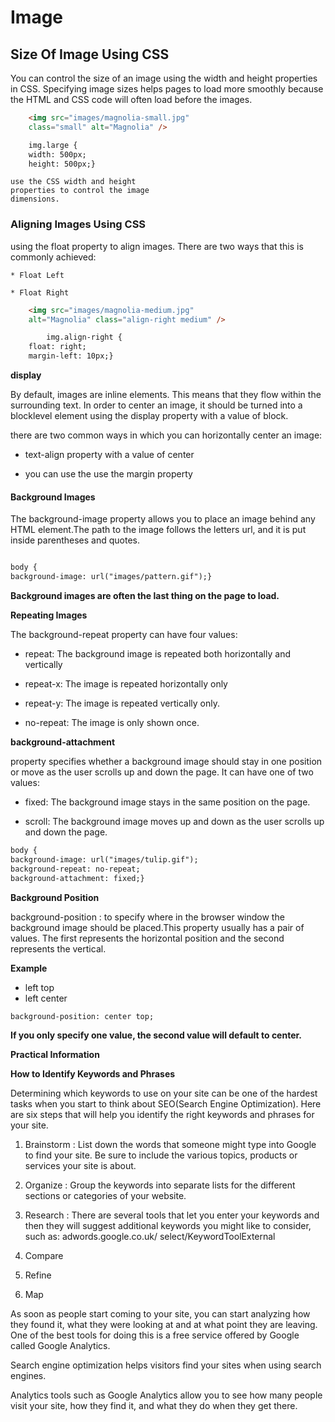 # Image

## Size Of  Image Using CSS

 You can control the size of an
image using the width and
height properties in CSS. Specifying image sizes helps
pages to load more smoothly
because the HTML and CSS
 code will often load before the
 images.

```html
    <img src="images/magnolia-small.jpg"
    class="small" alt="Magnolia" />

    img.large {
    width: 500px;
    height: 500px;}

 ```

    use the CSS width and height
    properties to control the image
    dimensions.

### Aligning Images Using CSS

 using the float property to align
 images. There are two ways that
this is commonly achieved:

    * Float Left

    * Float Right

```html
    <img src="images/magnolia-medium.jpg"
    alt="Magnolia" class="align-right medium" />

        img.align-right {
    float: right;
    margin-left: 10px;}

```
**display**

By default, images are inline
elements. This means that they
flow within the surrounding text.
In order to center an image, it
should be turned into a blocklevel
element using the display
property with a value of block.

there are
two common ways in which you
can horizontally center an image:

* text-align
property with a value of center

* you can
use the use the margin property

#### Background Images

 The background-image  property allows you to place
 an image behind any HTML
element.The path to the image follows
the letters url, and it is put
inside parentheses and quotes.

```html

body {
background-image: url("images/pattern.gif");}

```
**Background images are often
the last thing on the page to
load.**

**Repeating Images**

The background-repeat
property can have four values:

* repeat: 
The background image is
repeated both horizontally and
vertically

* repeat-x:
The image is repeated
horizontally only

* repeat-y: 
The image is repeated vertically
only.

* no-repeat:
The image is only shown once.

**background-attachment**

property specifies whether a
background image should stay in
one position or move as the user
scrolls up and down the page. It
can have one of two values:

* fixed: 
The background image stays in
the same position on the page.

* scroll:
The background image moves
up and down as the user scrolls
up and down the page.

```html
body {
background-image: url("images/tulip.gif");
background-repeat: no-repeat;
background-attachment: fixed;}

```

**Background Position**

background-position : to specify where in the
browser window the background
image should be placed.This property usually has a pair
of values. The first represents
the horizontal position and the
second represents the vertical.

**Example**

* left top
* left center

```html
background-position: center top;
```

**If you only specify one value,
the second value will default to
center.**

**Practical Information**


**How to Identify Keywords and Phrases**

Determining which keywords to use on your site can be one of the
hardest tasks when you start to think about SEO(Search Engine
Optimization). Here are six steps that
will help you identify the right keywords and phrases for your site.

1. Brainstorm : List down the words that
someone might type into
Google to find your site. Be sure
to include the various topics,
products or services your site is
about.

2. Organize : Group the keywords into
separate lists for the different
sections or categories of your
website.

3. Research : There are several tools that let
you enter your keywords and
then they will suggest additional
keywords you might like to
consider, such as:
adwords.google.co.uk/
select/KeywordToolExternal

4. Compare

5. Refine

6. Map


As soon as people start coming to your site, you can start analyzing
how they found it, what they were looking at and at what point they are leaving. One of the best tools for doing this is a free service offered by Google called Google Analytics.

Search engine optimization helps visitors find your
sites when using search engines.

Analytics tools such as Google Analytics allow you to
see how many people visit your site, how they find it,
and what they do when they get there.
